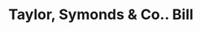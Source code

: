 ---
doi: 10.7916/D86T1ZTW
date_other: '1880'
date_other_textual: 1880-1889
form: printed ephemera
genre:
- Invoices
name:
- Taylor, Symonds & Co.
object_in_context_url: https://biggert.cul.columbia.edu/items/view/ave_biggert_01549
subject_hierarchical_geographic:
- Providence, Rhode Island, United States
subject_name:
- Taylor, Symonds & Co.
title: Taylor, Symonds & Co.. Bill
sort_title: Taylor, Symonds & Co.. Bill
call_number: ave_biggert_01549
coordinates:
- 41.82361111111111,-71.42222222222223
pid: ave_biggert_01549
identifiers: ave_biggert_01549
permalink: /biggert/ave_biggert_01549/
layout: iiif-image-page
---
